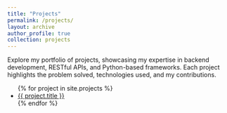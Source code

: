 ```yaml
---
title: "Projects"
permalink: /projects/
layout: archive
author_profile: true
collection: projects
---
```


Explore my portfolio of projects, showcasing my expertise in backend development, RESTful APIs, and Python-based frameworks. Each project highlights the problem solved, technologies used, and my contributions.
<ul>
  {% for project in site.projects %}
    <li><a href="{{ project.url }}">{{ project.title }}</a></li>
  {% endfor %}
</ul>


